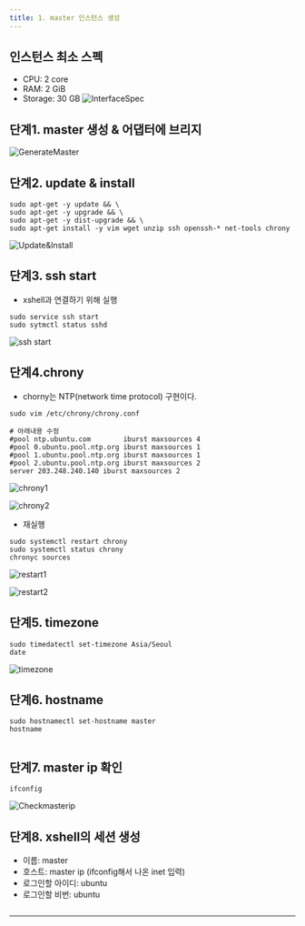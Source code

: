 ```yaml
---
title: 1. master 인스턴스 생성
---
```

## 인스턴스 최소 스펙
* CPU: 2 core
* RAM: 2 GiB
* Storage: 30 GB
![InterfaceSpec](https://github.com/yyeongha/yyeongha.github.io/blob/main/assets/img/favicons/2024-4-19-kubernetes/InterfaceSpec.png?raw=true)


## 단계1. master 생성 & 어댑터에 브리지
![GenerateMaster](https://github.com/yyeongha/yyeongha.github.io/blob/main/assets/img/favicons/2024-4-19-kubernetes/GenerateMaster.png?raw=true)

## 단계2. update & install
```
sudo apt-get -y update && \
sudo apt-get -y upgrade && \
sudo apt-get -y dist-upgrade && \
sudo apt-get install -y vim wget unzip ssh openssh-* net-tools chrony
```

![Update&Install](https://github.com/yyeongha/yyeongha.github.io/blob/main/assets/img/favicons/2024-4-19-kubernetes/Update&Install.png?raw=true)


## 단계3. ssh start
* xshell과 연결하기 위해 실행
```
sudo service ssh start
sudo sytmctl status sshd
```
![ssh start](https://github.com/yyeongha/yyeongha.github.io/blob/main/assets/img/favicons/2024-4-19-kubernetes/ssgstart.png?raw=true)


## 단계4.chrony
* chorny는 NTP(network time protocol) 구현이다.

```
sudo vim /etc/chrony/chrony.conf

# 아래내용 수정 
#pool ntp.ubuntu.com        iburst maxsources 4
#pool 0.ubuntu.pool.ntp.org iburst maxsources 1
#pool 1.ubuntu.pool.ntp.org iburst maxsources 1
#pool 2.ubuntu.pool.ntp.org iburst maxsources 2
server 203.248.240.140 iburst maxsources 2
```

![chrony1](https://github.com/yyeongha/yyeongha.github.io/blob/main/assets/img/favicons/2024-4-19-kubernetes/chrony1.png?raw=true)

![chrony2](https://github.com/yyeongha/yyeongha.github.io/blob/main/assets/img/favicons/2024-4-19-kubernetes/chrony2.png?raw=true)


* 재실행
```
sudo systemctl restart chrony
sudo systemctl status chrony
chronyc sources
```

![restart1](https://github.com/yyeongha/yyeongha.github.io/blob/main/assets/img/favicons/2024-4-19-kubernetes/restart1.png?raw=true)

![restart2](https://github.com/yyeongha/yyeongha.github.io/blob/main/assets/img/favicons/2024-4-19-kubernetes/restart2.png?raw=true)


## 단계5. timezone
```
sudo timedatectl set-timezone Asia/Seoul
date
```

![timezone](https://github.com/yyeongha/yyeongha.github.io/blob/main/assets/img/favicons/2024-4-19-kubernetes/timezone.png?raw=true)


## 단계6. hostname
```
sudo hostnamectl set-hostname master
hostname
```
![]()


## 단계7. master ip 확인
```
ifconfig
```

![Checkmasterip](https://github.com/yyeongha/yyeongha.github.io/blob/main/assets/img/favicons/2024-4-19-kubernetes/Checkmasterip.png?raw=true)

## 단계8. xshell의 세션 생성
* 이름: master
* 호스트: master ip (ifconfig해서 나온 inet 입력)
* 로그인할 아이디: ubuntu
* 로그인할 비번: ubuntu

![]()

---
